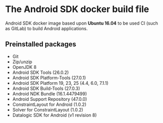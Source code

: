 # The Android SDK docker build file

Android SDK docker image based upon **Ubuntu 16.04** to be used CI (such as GitLab) to build Android applications.

## Preinstalled packages

- Git
- Zip/unzip
- OpenJDK 8
- Android SDK Tools (26.0.2)
- Android SDK Platform-Tools (27.0.1)
- Android SDK Platform 19, 23, 25 (4.4, 6.0, 7.1.1)
- Android SDK Build-Tools (27.0.3)
- Android NDK Bundle (16.1.4479499)
- Android Support Repository (47.0.0)
- ConstraintLayout for Android (1.0.2)
- Solver for ConstraintLayout (1.0.2)
- Datalogic SDK for Android (v1 revision 8)